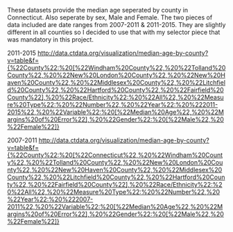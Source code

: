 These datasets provide the median age seperated by county in Connecticut. Also seperate by sex, Male and Female. The two pieces of data included are date ranges from 2007-2011 & 2011-2015. They are slightly different in all counties so I decided to use that with my selector piece that was mandatory in this project.


2011-2015
http://data.ctdata.org/visualization/median-age-by-county?v=table&f={%22County%22:%20[%22Windham%20County%22,%20%22Tolland%20County%22,%20%22New%20London%20County%22,%20%22New%20Haven%20County%22,%20%22Middlesex%20County%22,%20%22Litchfield%20County%22,%20%22Hartford%20County%22,%20%22Fairfield%20County%22],%20%22Race/Ethnicity%22:%20%22All%22,%20%22Measure%20Type%22:%20%22Number%22,%20%22Year%22:%20%222011-2015%22,%20%22Variable%22:%20[%22Median%20Age%22,%20%22Margins%20of%20Error%22],%20%22Gender%22:%20[%22Male%22,%20%22Female%22]}

2007-2011
http://data.ctdata.org/visualization/median-age-by-county?v=table&f={%22County%22:%20[%22Connecticut%22,%20%22Windham%20County%22,%20%22Tolland%20County%22,%20%22New%20London%20County%22,%20%22New%20Haven%20County%22,%20%22Middlesex%20County%22,%20%22Litchfield%20County%22,%20%22Hartford%20County%22,%20%22Fairfield%20County%22],%20%22Race/Ethnicity%22:%20%22All%22,%20%22Measure%20Type%22:%20%22Number%22,%20%22Year%22:%20%222007-2011%22,%20%22Variable%22:%20[%22Median%20Age%22,%20%22Margins%20of%20Error%22],%20%22Gender%22:%20[%22Male%22,%20%22Female%22]}
